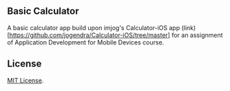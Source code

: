 ## Basic Calculator
A basic calculator app build upon imjog's Calculator-iOS app (link)[https://github.com/jogendra/Calculator-iOS/tree/master] for an assignment of Application Development for Mobile Devices course.


## License
[MIT License](https://github.com/imjog/Calculator-iOS/blob/master/LICENSE).
